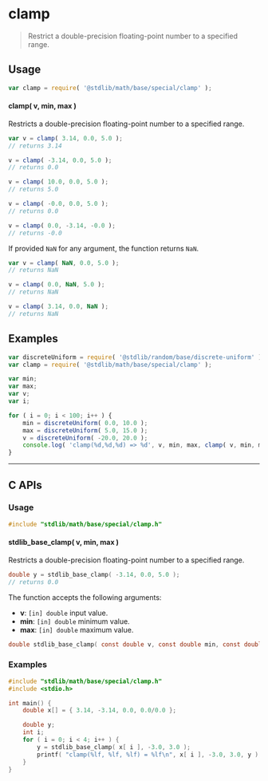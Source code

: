 <!--

@license Apache-2.0

Copyright (c) 2018 The Stdlib Authors.

Licensed under the Apache License, Version 2.0 (the "License");
you may not use this file except in compliance with the License.
You may obtain a copy of the License at

   http://www.apache.org/licenses/LICENSE-2.0

Unless required by applicable law or agreed to in writing, software
distributed under the License is distributed on an "AS IS" BASIS,
WITHOUT WARRANTIES OR CONDITIONS OF ANY KIND, either express or implied.
See the License for the specific language governing permissions and
limitations under the License.

-->

# clamp

> Restrict a double-precision floating-point number to a specified range.

<!-- Section to include introductory text. Make sure to keep an empty line after the intro `section` element and another before the `/section` close. -->

<section class="intro">

</section>

<!-- /.intro -->

<!-- Package usage documentation. -->

<section class="usage">

## Usage

```javascript
var clamp = require( '@stdlib/math/base/special/clamp' );
```

#### clamp( v, min, max )

Restricts a double-precision floating-point number to a specified range.

```javascript
var v = clamp( 3.14, 0.0, 5.0 );
// returns 3.14

v = clamp( -3.14, 0.0, 5.0 );
// returns 0.0

v = clamp( 10.0, 0.0, 5.0 );
// returns 5.0

v = clamp( -0.0, 0.0, 5.0 );
// returns 0.0

v = clamp( 0.0, -3.14, -0.0 );
// returns -0.0
```

If provided `NaN` for any argument, the function returns `NaN`.

```javascript
var v = clamp( NaN, 0.0, 5.0 );
// returns NaN

v = clamp( 0.0, NaN, 5.0 );
// returns NaN

v = clamp( 3.14, 0.0, NaN );
// returns NaN
```

</section>

<!-- /.usage -->

<!-- Package usage notes. Make sure to keep an empty line after the `section` element and another before the `/section` close. -->

<section class="notes">

</section>

<!-- /.notes -->

<!-- Package usage examples. -->

<section class="examples">

## Examples

<!-- eslint no-undef: "error" -->

```javascript
var discreteUniform = require( '@stdlib/random/base/discrete-uniform' );
var clamp = require( '@stdlib/math/base/special/clamp' );

var min;
var max;
var v;
var i;

for ( i = 0; i < 100; i++ ) {
    min = discreteUniform( 0.0, 10.0 );
    max = discreteUniform( 5.0, 15.0 );
    v = discreteUniform( -20.0, 20.0 );
    console.log( 'clamp(%d,%d,%d) => %d', v, min, max, clamp( v, min, max ) );
}
```

</section>

<!-- /.examples -->

<!-- C interface documentation. -->

* * *

<section class="c">

## C APIs

<!-- Section to include introductory text. Make sure to keep an empty line after the intro `section` element and another before the `/section` close. -->

<section class="intro">

</section>

<!-- /.intro -->

<!-- C usage documentation. -->

<section class="usage">

### Usage

```c
#include "stdlib/math/base/special/clamp.h"
```

#### stdlib_base_clamp( v, min, max )

Restricts a double-precision floating-point number to a specified range.

```c
double y = stdlib_base_clamp( -3.14, 0.0, 5.0 );
// returns 0.0
```

The function accepts the following arguments:

-   **v**: `[in] double` input value.
-   **min**: `[in] double` minimum value.
-   **max**: `[in] double` maximum value.

```c
double stdlib_base_clamp( const double v, const double min, const double max );
```

</section>

<!-- /.usage -->

<!-- C API usage notes. Make sure to keep an empty line after the `section` element and another before the `/section` close. -->

<section class="notes">

</section>

<!-- /.notes -->

<!-- C API usage examples. -->

<section class="examples">

### Examples

```c
#include "stdlib/math/base/special/clamp.h"
#include <stdio.h>

int main() {
    double x[] = { 3.14, -3.14, 0.0, 0.0/0.0 };

    double y;
    int i;
    for ( i = 0; i < 4; i++ ) {
        y = stdlib_base_clamp( x[ i ], -3.0, 3.0 );
        printf( "clamp(%lf, %lf, %lf) = %lf\n", x[ i ], -3.0, 3.0, y );
    }
}
```

</section>

<!-- /.examples -->

</section>

<!-- /.c -->

<!-- Section to include cited references. If references are included, add a horizontal rule *before* the section. Make sure to keep an empty line after the `section` element and another before the `/section` close. -->

<section class="references">

</section>

<!-- /.references -->

<!-- Section for related `stdlib` packages. Do not manually edit this section, as it is automatically populated. -->

<section class="related">

</section>

<!-- /.related -->

<!-- Section for all links. Make sure to keep an empty line after the `section` element and another before the `/section` close. -->

<section class="links">

</section>

<!-- /.links -->
